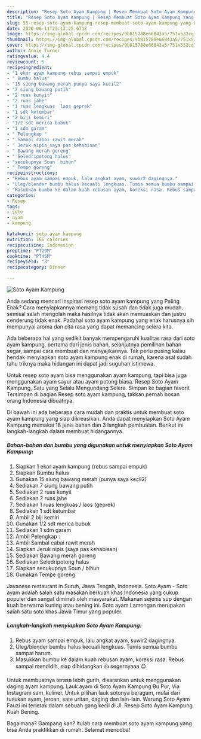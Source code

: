 ```yaml
---
description: "Resep Soto Ayam Kampung | Resep Membuat Soto Ayam Kampung Yang Bikin Ngiler"
title: "Resep Soto Ayam Kampung | Resep Membuat Soto Ayam Kampung Yang Bikin Ngiler"
slug: 55-resep-soto-ayam-kampung-resep-membuat-soto-ayam-kampung-yang-bikin-ngiler
date: 2020-06-11T23:13:25.671Z
image: https://img-global.cpcdn.com/recipes/9b815788e66843a5/751x532cq70/soto-ayam-kampung-foto-resep-utama.jpg
thumbnail: https://img-global.cpcdn.com/recipes/9b815788e66843a5/751x532cq70/soto-ayam-kampung-foto-resep-utama.jpg
cover: https://img-global.cpcdn.com/recipes/9b815788e66843a5/751x532cq70/soto-ayam-kampung-foto-resep-utama.jpg
author: Annie Turner
ratingvalue: 4.4
reviewcount: 5
recipeingredient:
- "1 ekor ayam kampung rebus sampai empuk"
- " Bumbu halus"
- "15 siung bawang merah punya saya kecil2"
- "7 siung bawang putih"
- "2 ruas kunyit"
- "2 ruas jahe"
- "1 ruas lengkuas  laos geprek"
- "1 sdt ketumbar"
- "2 biji kemiri"
- "1/2 sdt merica bubuk"
- "1 sdm garam"
- " Pelengkap "
- " Sambal cabai rawit merah"
- " Jeruk nipis saya pas kehabisan"
- " Bawang merah goreng"
- " Seledripotong halus"
- "secukupnya Soun  bihun"
- " Tempe goreng"
recipeinstructions:
- "Rebus ayam sampai empuk, lalu angkat ayam, suwir2 dagingnya."
- "Uleg/blender bumbu halus kecuali lengkuas. Tumis semua bumbu sampai harum."
- "Masukkan bumbu ke dalam kuah rebusan ayam, koreksi rasa. Rebus sampai mendidih, siap dihidangkan 👍 segernyaaa 😉"
categories:
- Resep
tags:
- soto
- ayam
- kampung

katakunci: soto ayam kampung 
nutrition: 166 calories
recipecuisine: Indonesian
preptime: "PT29M"
cooktime: "PT45M"
recipeyield: "3"
recipecategory: Dinner

---
```



![Soto Ayam Kampung](https://img-global.cpcdn.com/recipes/9b815788e66843a5/751x532cq70/soto-ayam-kampung-foto-resep-utama.jpg)

Anda sedang mencari inspirasi resep soto ayam kampung yang Paling Enak? Cara menyiapkannya memang tidak susah dan tidak juga mudah. semisal salah mengolah maka hasilnya tidak akan memuaskan dan justru cenderung tidak enak. Padahal soto ayam kampung yang enak harusnya sih mempunyai aroma dan cita rasa yang dapat memancing selera kita.

Ada beberapa hal yang sedikit banyak mempengaruhi kualitas rasa dari soto ayam kampung, pertama dari jenis bahan, selanjutnya pemilihan bahan segar, sampai cara membuat dan menyajikannya. Tak perlu pusing kalau hendak menyiapkan soto ayam kampung enak di rumah, karena asal sudah tahu triknya maka hidangan ini dapat jadi suguhan istimewa.

Untuk resep soto ayam bisa menggunakan ayam kampung, tapi bisa juga menggunakan ayam sayur atau ayam potong biasa. Resep Soto Ayam Kampung, Satu yang Selalu Mengundang Selera. Simpan ke bagian favorit Tersimpan di bagian Resep soto ayam kampung, takkan pernah bosan orang Indonesia dibuatnya.


Di bawah ini ada beberapa cara mudah dan praktis untuk membuat soto ayam kampung yang siap dikreasikan. Anda dapat menyiapkan Soto Ayam Kampung memakai 18 jenis bahan dan 3 langkah pembuatan. Berikut ini langkah-langkah dalam membuat hidangannya.

<!--inarticleads1-->

##### Bahan-bahan dan bumbu yang digunakan untuk menyiapkan Soto Ayam Kampung:

1. Siapkan 1 ekor ayam kampung (rebus sampai empuk)
1. Siapkan  Bumbu halus
1. Gunakan 15 siung bawang merah (punya saya kecil2)
1. Sediakan 7 siung bawang putih
1. Sediakan 2 ruas kunyit
1. Sediakan 2 ruas jahe
1. Sediakan 1 ruas lengkuas / laos (geprek)
1. Sediakan 1 sdt ketumbar
1. Ambil 2 biji kemiri
1. Gunakan 1/2 sdt merica bubuk
1. Sediakan 1 sdm garam
1. Ambil  Pelengkap :
1. Ambil  Sambal cabai rawit merah
1. Siapkan  Jeruk nipis (saya pas kehabisan)
1. Sediakan  Bawang merah goreng
1. Sediakan  Seledripotong halus
1. Siapkan secukupnya Soun / bihun
1. Gunakan  Tempe goreng


Javanese restaurant in Suruh, Jawa Tengah, Indonesia. Soto Ayam - Soto ayam adalah salah satu masakan berkuah khas Indonesia yang cukup populer dan sangat diminati oleh masyarakat. Makanan sejenis sup dengan kuah berwarna kuning atau bening ini. Soto ayam Lamongan merupakan salah satu soto khas Jawa Timur yang populer. 

<!--inarticleads2-->

##### Langkah-langkah menyiapkan Soto Ayam Kampung:

1. Rebus ayam sampai empuk, lalu angkat ayam, suwir2 dagingnya.
1. Uleg/blender bumbu halus kecuali lengkuas. Tumis semua bumbu sampai harum.
1. Masukkan bumbu ke dalam kuah rebusan ayam, koreksi rasa. Rebus sampai mendidih, siap dihidangkan 👍 segernyaaa 😉


Untuk membuatnya terasa lebih gurih, disarankan untuk menggunakan daging ayam kampung. Lauk ayam di Soto Ayam Kampung Bu Pur, Via Instagram sam_kuliner. Untuk pilihan lauk sotonya beragam, mulai dari tusukan ayam, jeroan, sate uritan, daging dan lain-lain. Warung Soto Ayam Fauzi ini terletak dalam sebuah gang kecil di Jl. Resep Soto Ayam Kampung Kuah Bening. 

Bagaimana? Gampang kan? Itulah cara membuat soto ayam kampung yang bisa Anda praktikkan di rumah. Selamat mencoba!
